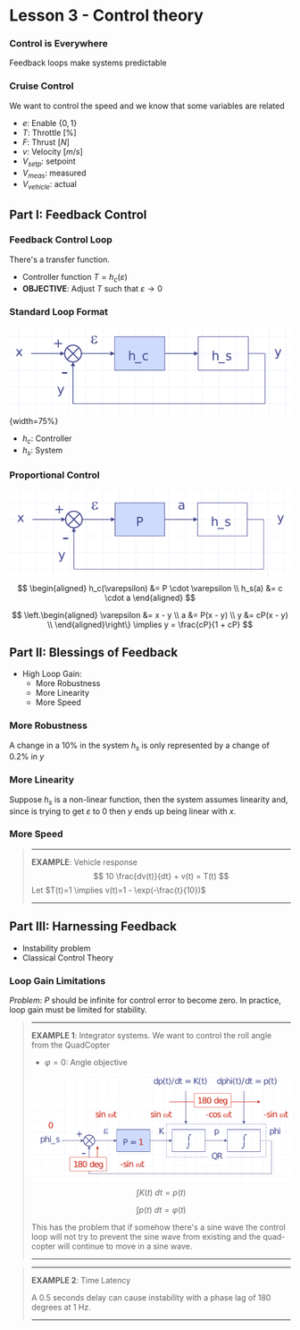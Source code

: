 # Lesson 3 - Control theory

### Control is Everywhere

Feedback loops make systems predictable

### Cruise Control

We want to control the speed and we know that some variables are related

- $e$: Enable $\{0, 1\}$
- $T$: Throttle $[\%]$
- $F$: Thrust $[N]$
- $v$: Velocity $[m/s]$
- $V_{setp}$: setpoint
- $V_{meas}$: measured
- $V_{vehicle}$: actual

## Part I: Feedback Control

### Feedback Control Loop

There's a transfer function. 

- Controller function $T = h_c(\varepsilon)$
- **OBJECTIVE**: Adjust $T$ such that $\varepsilon \rightarrow 0$ 

### Standard Loop Format

![feedback](images/03/feedback.png){width=75%}

- $h_c$: Controller
- $h_s$: System

### Proportional Control

![Proportional loop](images/03/proportional_contorl.png)
$$
\begin{aligned}
h_c(\varepsilon) &= P \cdot \varepsilon \\
h_s(a) &= c \cdot a
\end{aligned}
$$

$$
\left.\begin{aligned}
\varepsilon &= x - y \\
a &= P(x - y) \\
y &= cP(x - y) \\
\end{aligned}\right\} \implies
y = \frac{cP}{1 + cP}
$$

## Part II: Blessings of Feedback

- High Loop Gain:
    - More Robustness
    - More Linearity
    - More Speed

### More Robustness

A change in a 10% in the system $h_s$ is only represented by a change of 0.2% in $y$

### More Linearity

Suppose $h_s$ is a non-linear function, then the system assumes linearity and, since is trying to get $\varepsilon$ to 0 then $y$ ends up being linear with $x$.

### More Speed

> ***
>
> **EXAMPLE**: Vehicle response
> $$
> 10 \frac{dv(t)}{dt} + v(t) = T(t)
> $$
> Let $T(t)=1 \implies v(t)=1 - \exp(-\frac{t}{10})$ 
>
> ***

## Part III: Harnessing Feedback

- Instability problem
- Classical Control Theory

### Loop Gain Limitations

_Problem_: $P$ should be infinite for control error to become zero. In practice, loop gain must be limited for stability.

> ***
>
> **EXAMPLE 1**: Integrator systems. We want to control the roll angle from the QuadCopter
>
> - $\varphi = 0$: Angle objective
>
> ![Roll control feedback loop](images/03/roll_control.png)
> $$
> \int K(t)\ dt = p(t)
> $$
>
> $$
> \int p(t)\ dt = \varphi(t)
> $$
>
> This has the problem that if somehow there's a sine wave the control loop will not try to prevent the sine wave from existing and the quad-copter will continue to move in a sine wave.
>
> ***

> ***
>
> **EXAMPLE 2**: Time Latency
>
> A 0.5 seconds delay can cause instability with a phase lag of 180 degrees at 1 Hz.
>
> ***



